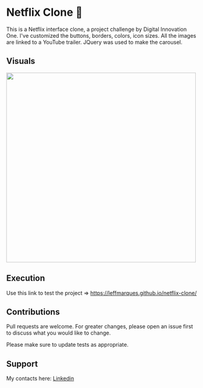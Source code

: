 # Netflix Clone :movie_camera:

This is a Netflix interface clone, a project challenge by Digital Innovation One. I've customized the buttons, borders, colors, icon sizes. All the images are linked to a YouTube trailer. JQuery was used to make the carousel.

## Visuals
<p float="left">
  <img src="https://github.com/leffmarques/netflix-clone/blob/main/img/screenshot1.png" width="500" />
</p>

## Execution

Use this link to test the project => https://leffmarques.github.io/netflix-clone/

## Contributions
Pull requests are welcome. For greater changes, please open an issue first to discuss what you would like to change.

Please make sure to update tests as appropriate.

## Support
My contacts here: 
[Linkedin](https://www.linkedin.com/in/aleff-marques/)
